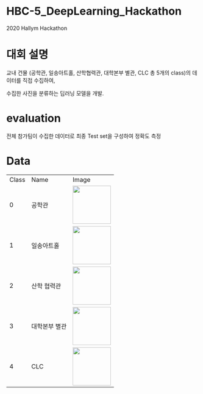 # HBC-5_DeepLearning_Hackathon
2020 Hallym Hackathon

# 대회 설명

교내 건물 (공학관, 일송아트홀, 산학협력관, 대학본부 별관, CLC 총 5개의 class)의 데이터를 직접 수집하여, <br>

수집한 사진을 분류하는 딥러닝 모델을 개발.

# evaluation

전체 참가팀이 수집한 데이터로 최종 Test set을 구성하여 정확도 측정


# Data

<table>
  <tr>
    <td>Class</td>
    <td>Name</td>
    <td>Image</td>

  </tr>
  
  <tr>
  <td>0</td>
  <td>공학관</td>
  <td><img src = 'https://user-images.githubusercontent.com/77375223/118389887-2a26ba80-b667-11eb-9b09-01292f5b6961.png' width = 100></td>
  </tr>
  
  <tr>
  <td>1</td>
  <td>일송아트홀</td>
  <td><img src = 'https://user-images.githubusercontent.com/77375223/118390053-0ca62080-b668-11eb-9d31-934a384bb645.png' width = 100></td>
  </tr>
  
  <tr>
  <td>2</td>
  <td>산학 협력관</td>
  <td><img src = 'https://user-images.githubusercontent.com/77375223/118390106-5989f700-b668-11eb-89bf-dd866c0910ba.png' width = 100></td>
  </tr>
  
  <tr>
  <td>3</td>
  <td>대학본부 별관</td>
  <td><img src = 'https://user-images.githubusercontent.com/77375223/118389775-7a514d00-b666-11eb-8c63-15a70f46ea24.png' width = 100></td>
  </tr>
  
  <tr>
  <td>4</td>
  <td>CLC</td>
  <td><img src = 'https://user-images.githubusercontent.com/77375223/118389775-7a514d00-b666-11eb-8c63-15a70f46ea24.png' width = 100></td>

  </tr>
  
      
